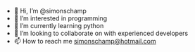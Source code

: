- 👋 Hi, I’m @simonschamp
- 👀 I’m interested in programming
- 🌱 I’m currently learning python
- 💞️ I’m looking to collaborate on with experienced developers
- 📫 How to reach me simonschamp@hotmail.com

<!---
simonschamp/simonschamp is a ✨ special ✨ repository because its `README.md` (this file) appears on your GitHub profile.
You can click the Preview link to take a look at your changes.
--->
